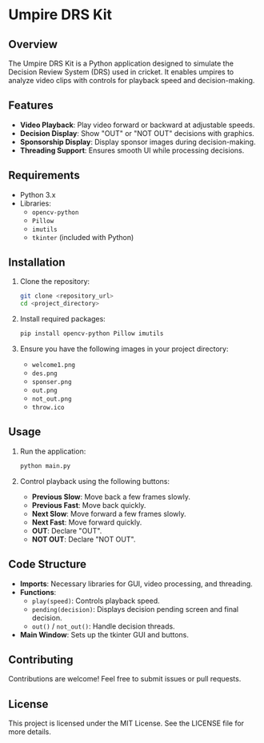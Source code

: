 # Umpire DRS Kit

## Overview
The Umpire DRS Kit is a Python application designed to simulate the Decision Review System (DRS) used in cricket. It enables umpires to analyze video clips with controls for playback speed and decision-making.

## Features
- **Video Playback**: Play video forward or backward at adjustable speeds.
- **Decision Display**: Show "OUT" or "NOT OUT" decisions with graphics.
- **Sponsorship Display**: Display sponsor images during decision-making.
- **Threading Support**: Ensures smooth UI while processing decisions.

## Requirements
- Python 3.x
- Libraries:
  - `opencv-python`
  - `Pillow`
  - `imutils`
  - `tkinter` (included with Python)

## Installation
1. Clone the repository:
   ```bash
   git clone <repository_url>
   cd <project_directory>
   ```

2. Install required packages:
   ```bash
   pip install opencv-python Pillow imutils
   ```

3. Ensure you have the following images in your project directory:
   - `welcome1.png`
   - `des.png`
   - `sponser.png`
   - `out.png`
   - `not_out.png`
   - `throw.ico`

## Usage
1. Run the application:
   ```bash
   python main.py
   ```

2. Control playback using the following buttons:
   - **Previous Slow**: Move back a few frames slowly.
   - **Previous Fast**: Move back quickly.
   - **Next Slow**: Move forward a few frames slowly.
   - **Next Fast**: Move forward quickly.
   - **OUT**: Declare "OUT".
   - **NOT OUT**: Declare "NOT OUT".

## Code Structure
- **Imports**: Necessary libraries for GUI, video processing, and threading.
- **Functions**:
  - `play(speed)`: Controls playback speed.
  - `pending(decision)`: Displays decision pending screen and final decision.
  - `out()` / `not_out()`: Handle decision threads.
- **Main Window**: Sets up the tkinter GUI and buttons.


## Contributing
Contributions are welcome! Feel free to submit issues or pull requests.

## License
This project is licensed under the MIT License. See the LICENSE file for more details.
